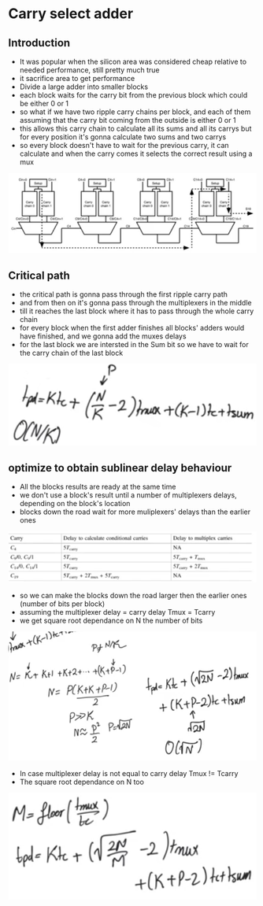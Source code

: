 # Carry select adder

## Introduction
- It was popular when the silicon area was considered cheap relative to needed performance, still pretty much true
- it sacrifice area to get performance 
- Divide a large adder into smaller blocks
- each block waits for the carry bit from the previous block which could be either 0 or 1
- so what if we have two ripple carry chains per block, and each of them assuming that the carry bit coming from the outside is either 0 or 1
- this allows this carry chain to calculate all its sums and all its carrys but for every position it's gonna calculate two sums and two carrys 
- so every block doesn't have to wait for the previous carry, it can calculate and when the carry comes it selects the correct result using a mux

![carry-select-adder-diagram](imgs/carry-select-adder/carry-select-adder-diagram.png)

## Critical path
- the critical path is gonna pass through the first ripple carry path
- and from then on it's gonna pass through the multiplexers in the middle
- till it reaches the last block where it has to pass through the whole carry chain
- for every block when the first adder finishes all blocks' adders would have finished, and we gonna add the muxes delays
- for the last block we are intersted in the Sum bit so we have to wait for the carry chain of the last block

![carry-select-adder-delay](imgs/carry-select-adder/carry-select-adder-delay.png)

## optimize to obtain sublinear delay behaviour 
- All the blocks results are ready at the same time
- we don't use a block's result until a number of multiplexers delays, depending on the block's location 
- blocks down the road wait for more muliplexers' delays than the earlier ones 

![carry-select-blocks-delays](imgs/carry-select-adder/carry-select-blocks-delays.png)

- so we can make the blocks down the road larger then the earlier ones (number of bits per block)
- assuming the multiplexer delay = carry delay Tmux = Tcarry 
- we get square root dependance on N the number of bits

![carry-select-unequal-blocks](imgs/carry-select-adder/carry-select-unequal-blocks.png)

- In case multiplexer delay is not equal to carry delay Tmux != Tcarry
- The square root dependance on N too

![carry-select-unequal-blocks-diff-tmux](imgs/carry-select-adder/carry-select-unequal-blocks-diff-tmux.png)
